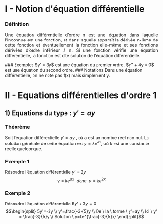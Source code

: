# I - Notion d'équation différentielle
### Définition
<p align="justify">Une équation différentielle d’ordre n est une équation dans laquelle l’inconnue est une fonction, et dans laquelle apparaît la dérivée n-ième de cette fonction et éventuellement la fonction elle-même et ses fonctions dérivées d’ordre inférieur à n.
Si une fonction vérifie une équation différentielle, la fonction est dite solution de l’équation différentielle.</p>
### Exemples
$y’ = 3y$ est une équation du premier ordre.
$y’’ + 4y = 0$ est une équation du second ordre.
### Notations
Dans une équation différentielle, on ne note pas f(x) mais simplement y.

# II - Equations différentielles d'ordre 1
## 1) Equations du type : $y' = ay$ 
### Théorème
Soit l’équation différentielle $y’ = ay$ , où a est un nombre réel non nul. La solution générale de cette équation est $y = k e^{ax}$, où k est une constante réelle quelconque.
### Exemple 1 
Résoudre l’équation différentielle $y’ = 2y$
$$y = k e^{ax}\ \ donc\ \ y = k e^{2x}$$
### Exemple 2
Résoudre l’équation différentielle $5y’ + 3y = 0$
$$\begin{split} 
5y'=-3y
\\ y'=\frac{-3}{5}y
\\ De \ la \ forme \ y'=ay
\\ Ici \ y' = \frac{-3}{5}y
\\ Solution \ y=ke^{\frac{-3}{5}x}
\end{split}$$
